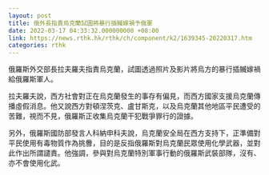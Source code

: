 ```yaml
---
layout: post
title: 俄外長指責烏克蘭試圖將暴行插贓嫁禍予俄軍
date: 2022-03-17 04:33:32.000000000 +08:00
link: https://news.rthk.hk/rthk/ch/component/k2/1639345-20220317.htm
categories: rthk
---
```


俄羅斯外交部長拉夫羅夫指責烏克蘭，試圖透過照片及影片將烏方的暴行插贓嫁禍給俄羅斯軍人。

拉夫羅夫說，西方社會對正在烏克蘭發生的事存有偏見，而西方國家支援烏克蘭傳播虛假消息。他又說西方對頓涅茨克、盧甘斯克，以及烏克蘭其他地區平民遭受的苦難，視而不見，俄羅斯正收集烏克蘭干犯戰爭罪行的證據。

另外，俄羅斯國防部發言人科納申科夫說，烏克蘭安全局在西方支持下，正準備對平民使用有毒物質作為挑釁，目的是反指俄羅斯對烏克蘭民眾使用化學武器，並對此作出所謂譴責。他強調，參與對烏克蘭特別軍事行動的俄羅斯武裝部隊，沒有、亦不會使用化武。
